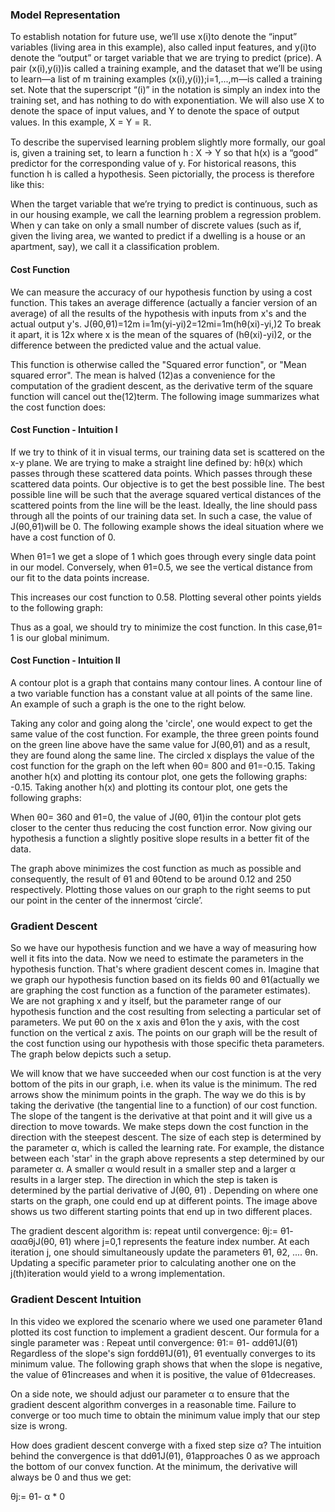 ### Model Representation

To establish notation for future use, we’ll use x(i)to denote the “input” variables (living area in this example), also called input features, and y(i)to denote the “output” or target variable that we are trying to predict (price). A pair (x(i),y(i))is called a training example, and the dataset that we’ll be using to learn—a list of m training examples (x(i),y(i));i=1,...,m—is called a training set. Note that the superscript “(i)” in the notation is simply an index into the training set, and has nothing to do with exponentiation. We will also use X to denote the space of input values, and Y to denote the space of output values. In this example, X = Y = ℝ.

To describe the supervised learning problem slightly more formally, our goal is, given a training set, to learn a function h : X → Y so that h(x) is a “good” predictor for the corresponding value of y. For historical reasons, this function h is called a hypothesis. Seen pictorially, the process is therefore like this:

When the target variable that we’re trying to predict is continuous, such as in our housing example, we call the learning problem a regression problem. When y can take on only a small number of discrete values (such as if, given the living area, we wanted to predict if a dwelling is a house or an apartment, say), we call it a classification problem.
 
#### Cost Function

We can measure the accuracy of our hypothesis function by using a cost function. This takes an average difference (actually a fancier version of an average) of all the results of the hypothesis with inputs from x's and the actual output y's.
J(θ0,θ1)=12m  i=1m(yi-yi)2=12mi=1m(hθ(xi)-yi,)2
To break it apart, it is 12x where x is the mean of the squares of (hθ(xi)-yi)2, or the difference between the predicted value and the actual value.

This function is otherwise called the "Squared error function", or "Mean squared error". The mean is halved (12)as a convenience for the computation of the gradient descent, as the derivative term of the square function will cancel out the(12)term. The following image summarizes what the cost function does:


#### Cost Function - Intuition I

If we try to think of it in visual terms, our training data set is scattered on the x-y plane. We are trying to make a straight line defined by: hθ(x) which passes through these scattered data points. Which passes through these scattered data points. 
Our objective is to get the best possible line. The best possible line will be such that the average squared vertical distances of the scattered points from the line will be the least. Ideally, the line should pass through all the points of our training data set. In such a case, the value of J(θ0,θ1)will be 0. The following example shows the ideal situation where we have a cost function of 0.

When θ1=1 we get a slope of 1 which goes through every single data point in our model. Conversely, when θ1=0.5, we see the vertical distance from our fit to the data points increase.

This increases our cost function to 0.58. Plotting several other points yields to the following graph:

Thus as a goal, we should try to minimize the cost function. In this case,θ1= 1 is our global minimum.

#### Cost Function - Intuition II

A contour plot is a graph that contains many contour lines. A contour line of a two variable function has a constant value at all points of the same line. An example of such a graph is the one to the right below. 
 
Taking any color and going along the 'circle', one would expect to get the same value of the cost function. For example, the three green points found on the green line above have the same value for J(θ0,θ1) and as a result, they are found along the same line. The circled x displays the value of the cost function for the graph on the left when θ0= 800 and θ1=-0.15. Taking another h(x) and plotting its contour plot, one gets the following graphs:
-0.15. Taking another h(x) and plotting its contour plot, one gets the following graphs:

When θ0= 360 and θ1=0, the value of J(θ0, θ1)in the contour plot gets closer to the center thus reducing the cost function error. Now giving our hypothesis a function a slightly positive slope results in a better fit of the data.

The graph above minimizes the cost function as much as possible and consequently, the result of θ1 and  θ0tend to be around 0.12 and 250 respectively. Plotting those values on our graph to the right seems to put our point in the center of the innermost ‘circle’. 

### Gradient Descent

So we have our hypothesis function and we have a way of measuring how well it fits into the data. Now we need to estimate the parameters in the hypothesis function. That's where gradient descent comes in.
Imagine that we graph our hypothesis function based on its fields θ0 and  θ1(actually we are graphing the cost function as a function of the parameter estimates). We are not graphing x and y itself, but the parameter range of our hypothesis function and the cost resulting from selecting a particular set of parameters.
We put θ0 on the x axis and θ1on the y axis, with the cost function on the vertical z axis. The points on our graph will be the result of the cost function using our hypothesis with those specific theta parameters. The graph below depicts such a setup.

We will know that we have succeeded when our cost function is at the very bottom of the pits in our graph, i.e. when its value is the minimum. The red arrows show the minimum points in the graph.
The way we do this is by taking the derivative (the tangential line to a function) of our cost function. The slope of the tangent is the derivative at that point and it will give us a direction to move towards. We make steps down the cost function in the direction with the steepest descent. The size of each step is determined by the parameter α, which is called the learning rate.
For example, the distance between each 'star' in the graph above represents a step determined by our parameter α. A smaller α would result in a smaller step and a larger α results in a larger step. The direction in which the step is taken is determined by the partial derivative of J(θ0, θ1) . Depending on where one starts on the graph, one could end up at different points. The image above shows us two different starting points that end up in two different places.
 
The gradient descent algorithm is:
repeat until convergence:
θj:= θ1- αααθjJ(θ0, θ1)
where
j=0,1 represents the feature index number.
At each iteration j, one should simultaneously update the parameters  θ1, θ2, .... θn. Updating a specific parameter prior to calculating another one on the j(th)iteration would yield to a wrong implementation.

### Gradient Descent Intuition

In this video we explored the scenario where we used one parameter  θ1and plotted its cost function to implement a gradient descent. Our formula for a single parameter was :
Repeat until convergence:
θ1:= θ1- αddθ1J(θ1)
Regardless of the slope's sign forddθ1J(θ1), θ1
eventually converges to its minimum value. The following graph shows that when the slope is negative, the value of  θ1increases and when it is positive, the value of  θ1decreases.

On a side note, we should adjust our parameter α to ensure that the gradient descent algorithm converges in a reasonable time. Failure to converge or too much time to obtain the minimum value imply that our step size is wrong.

How does gradient descent converge with a fixed step size α?
The intuition behind the convergence is that ddθ1J(θ1), θ1approaches 0 as we approach the bottom of our convex function. At the minimum, the derivative will always be 0 and thus we get:

θj:= θ1- α * 0

 

 
 
 
 
 
